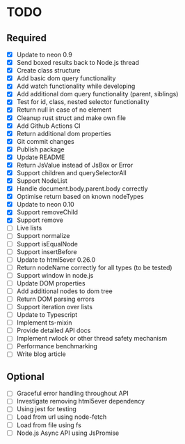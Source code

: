 # TODO

## Required
- [x] Update to neon 0.9
- [x] Send boxed results back to Node.js thread
- [x] Create class structure
- [x] Add basic dom query functionality
- [x] Add watch functionality while developing
- [x] Add additional dom query functionality (parent, siblings)
- [x] Test for id, class, nested selector functionality
- [x] Return null in case of no element
- [x] Cleanup rust struct and make own file
- [x] Add Github Actions CI
- [x] Return additional dom properties
- [x] Git commit changes
- [x] Publish package
- [x] Update README
- [x] Return JsValue instead of JsBox or Error
- [x] Support children and querySelectorAll
- [x] Support NodeList
- [x] Handle document.body.parent.body correctly
- [x] Optimise return based on known nodeTypes
- [x] Update to neon 0.10
- [x] Support removeChild
- [x] Support remove
- [ ] Live lists
- [ ] Support normalize
- [ ] Support isEqualNode
- [ ] Support insertBefore
- [ ] Update to html5ever 0.26.0
- [ ] Return nodeName correctly for all types (to be tested)
- [ ] Support window in node.js
- [ ] Update DOM properties
- [ ] Add additional nodes to dom tree
- [ ] Return DOM parsing errors
- [ ] Support iteration over lists
- [ ] Update to Typescript
- [ ] Implement ts-mixin
- [ ] Provide detailed API docs
- [ ] Implement rwlock or other thread safety mechanism
- [ ] Performance benchmarking
- [ ] Write blog article

## Optional
- [ ] Graceful error handling throughout API
- [ ] Investigate removing html5ever dependency
- [ ] Using jest for testing
- [ ] Load from url using node-fetch
- [ ] Load from file using fs
- [ ] Node.js Async API using JsPromise 